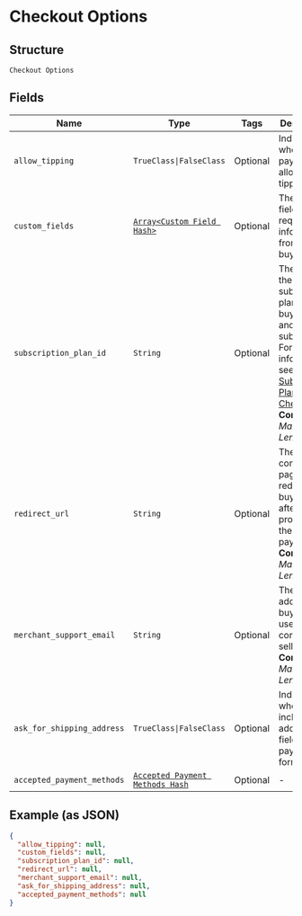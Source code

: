 
# Checkout Options

## Structure

`Checkout Options`

## Fields

| Name | Type | Tags | Description |
|  --- | --- | --- | --- |
| `allow_tipping` | `TrueClass\|FalseClass` | Optional | Indicates whether the payment allows tipping. |
| `custom_fields` | [`Array<Custom Field Hash>`](../../doc/models/custom-field.md) | Optional | The custom fields requesting information from the buyer. |
| `subscription_plan_id` | `String` | Optional | The ID of the subscription plan for the buyer to pay and subscribe.<br>For more information, see [Subscription Plan Checkout](https://developer.squareup.com/docs/checkout-api/subscription-plan-checkout).<br>**Constraints**: *Maximum Length*: `255` |
| `redirect_url` | `String` | Optional | The confirmation page URL to redirect the buyer to after Square processes the payment.<br>**Constraints**: *Maximum Length*: `2048` |
| `merchant_support_email` | `String` | Optional | The email address that buyers can use to contact the seller.<br>**Constraints**: *Maximum Length*: `256` |
| `ask_for_shipping_address` | `TrueClass\|FalseClass` | Optional | Indicates whether to include the address fields in the payment form. |
| `accepted_payment_methods` | [`Accepted Payment Methods Hash`](../../doc/models/accepted-payment-methods.md) | Optional | - |

## Example (as JSON)

```json
{
  "allow_tipping": null,
  "custom_fields": null,
  "subscription_plan_id": null,
  "redirect_url": null,
  "merchant_support_email": null,
  "ask_for_shipping_address": null,
  "accepted_payment_methods": null
}
```

